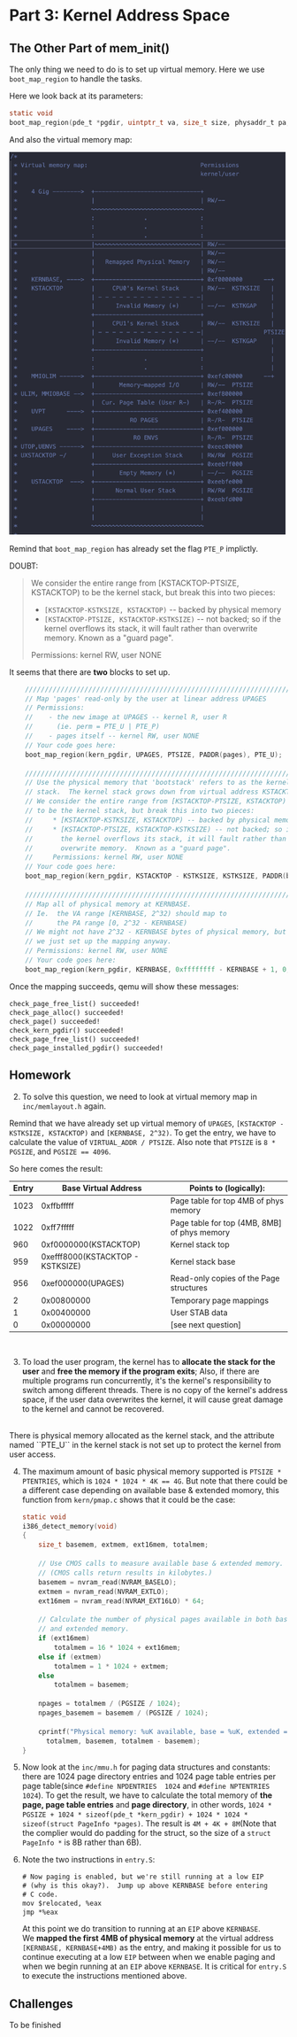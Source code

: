 # Part 3: Kernel Address Space

## The Other Part of mem_init()

The only thing we need to do is to set up virtual memory. Here we use ``boot_map_region`` to handle the tasks. 

Here we look back at its parameters:
```c
static void
boot_map_region(pde_t *pgdir, uintptr_t va, size_t size, physaddr_t pa, int perm)
```

And also the virtual memory map:

<img src="./virtu-mem-map.png" width=500>

Remind that ``boot_map_region`` has already set the flag ``PTE_P`` implictly.

DOUBT:
> We consider the entire range from [KSTACKTOP-PTSIZE, KSTACKTOP)
> to be the kernel stack, but break this into two pieces:
> * ``[KSTACKTOP-KSTKSIZE, KSTACKTOP)`` -- backed by physical memory
> * ``[KSTACKTOP-PTSIZE, KSTACKTOP-KSTKSIZE)`` -- not backed; so if the kernel overflows its stack, it will fault rather than overwrite memory.  Known as a "guard page". 
> 
> Permissions: kernel RW, user NONE

It seems that there are **two** blocks to set up.

```c
	//////////////////////////////////////////////////////////////////////
	// Map 'pages' read-only by the user at linear address UPAGES
	// Permissions:
	//    - the new image at UPAGES -- kernel R, user R
	//      (ie. perm = PTE_U | PTE_P)
	//    - pages itself -- kernel RW, user NONE
	// Your code goes here:
	boot_map_region(kern_pgdir, UPAGES, PTSIZE, PADDR(pages), PTE_U);

	//////////////////////////////////////////////////////////////////////
	// Use the physical memory that 'bootstack' refers to as the kernel
	// stack.  The kernel stack grows down from virtual address KSTACKTOP.
	// We consider the entire range from [KSTACKTOP-PTSIZE, KSTACKTOP)
	// to be the kernel stack, but break this into two pieces:
	//     * [KSTACKTOP-KSTKSIZE, KSTACKTOP) -- backed by physical memory
	//     * [KSTACKTOP-PTSIZE, KSTACKTOP-KSTKSIZE) -- not backed; so if
	//       the kernel overflows its stack, it will fault rather than
	//       overwrite memory.  Known as a "guard page".
	//     Permissions: kernel RW, user NONE
	// Your code goes here:
	boot_map_region(kern_pgdir, KSTACKTOP - KSTKSIZE, KSTKSIZE, PADDR(bootstack), PTE_W);

	//////////////////////////////////////////////////////////////////////
	// Map all of physical memory at KERNBASE.
	// Ie.  the VA range [KERNBASE, 2^32) should map to
	//      the PA range [0, 2^32 - KERNBASE)
	// We might not have 2^32 - KERNBASE bytes of physical memory, but
	// we just set up the mapping anyway.
	// Permissions: kernel RW, user NONE
	// Your code goes here:
	boot_map_region(kern_pgdir, KERNBASE, 0xffffffff - KERNBASE + 1, 0, PTE_W);
```

Once the mapping succeeds, qemu will show these messages:
```
check_page_free_list() succeeded!
check_page_alloc() succeeded!
check_page() succeeded!
check_kern_pgdir() succeeded!
check_page_free_list() succeeded!
check_page_installed_pgdir() succeeded!
```

## Homework

2. To solve this question, we need to look at virtual memory map in ``inc/memlayout.h`` again. 

Remind that we have already set up virtual memory of ``UPAGES``, ``[KSTACKTOP - KSTKSIZE, KSTACKTOP)`` and ``[KERNBASE, 2^32)``. To get the entry, we have to calculate the value of ``VIRTUAL_ADDR / PTSIZE``. Also note that ``PTSIZE`` is ``8 * PGSIZE``, and ``PGSIZE == 4096``.

So here comes the result:

| Entry | Base Virtual Address | Points to (logically): |
|-|-|-|
| 1023 | 0xffbfffff | Page table for top 4MB of phys memory |
| 1022 | 0xff7fffff | Page table for top (4MB, 8MB] of phys memory |
| 960 | 0xf0000000(KSTACKTOP) | Kernel stack top |
| 959 | 0xefff8000(KSTACKTOP - KSTKSIZE) | Kernel stack base|
| 956 | 0xef000000(UPAGES) | Read-only copies of the Page structures |
| 2 | 0x00800000 | Temporary page mappings |
| 1 | 0x00400000 | User STAB data |
| 0 | 0x00000000 | [see next question] |

<br>

3. To load the user program, the kernel has to **allocate the stack for the user** and **free the memory if the program exits**; Also, if there are multiple programs run concurrently, it's the kernel's responsibility to switch among different threads. There is no copy of the kernel's address space, if the user data overwrites the kernel, it will cause great damage to the kernel and cannot be recovered.
<br>
There is physical memory allocated as the kernel stack, and the attribute named ``PTE_U`` in the kernel stack is not set up to protect the kernel from user access.

4. The maximum amount of basic physical memory supported is ``PTSIZE * PTENTRIES``, which is ``1024 * 1024 * 4K == 4G``. But note that there could be a different case depending on available base & extended momory, this function from ``kern/pmap.c`` shows that it could be the case:
	```c
	static void
	i386_detect_memory(void)
	{
	    size_t basemem, extmem, ext16mem, totalmem;

	    // Use CMOS calls to measure available base & extended memory.
	    // (CMOS calls return results in kilobytes.)
	    basemem = nvram_read(NVRAM_BASELO);
	    extmem = nvram_read(NVRAM_EXTLO);
	    ext16mem = nvram_read(NVRAM_EXT16LO) * 64;

	    // Calculate the number of physical pages available in both base
	    // and extended memory.
	    if (ext16mem)
	      	totalmem = 16 * 1024 + ext16mem;
	    else if (extmem)
	      	totalmem = 1 * 1024 + extmem;
	    else
	      	totalmem = basemem;

	    npages = totalmem / (PGSIZE / 1024);
	    npages_basemem = basemem / (PGSIZE / 1024);

	    cprintf("Physical memory: %uK available, base = %uK, extended = %uK\n",
	      totalmem, basemem, totalmem - basemem);
	}
	```

5. Now look at the ``inc/mmu.h`` for paging data structures and constants: there are 1024 page directory entries and 1024 page table entries per page table(since ``#define NPDENTRIES	1024`` and ``#define NPTENTRIES	1024``). To get the result, we have to calculate the total memory of **the page, page table entries** and **page directory**, in other words, ``1024 * PGSIZE + 1024 * sizeof(pde_t *kern_pgdir) + 1024 * 1024 * sizeof(struct PageInfo *pages)``. The result is ``4M + 4K + 8M``(Note that the complier would do padding for the struct, so the size of a ``struct PageInfo *`` is 8B rather than 6B).
   
6. Note the two instructions in ``entry.S``:
	```assembly
	# Now paging is enabled, but we're still running at a low EIP
	# (why is this okay?).  Jump up above KERNBASE before entering
	# C code.
	mov	$relocated, %eax
	jmp	*%eax
	```
	At this point we do transition to running at an ``EIP`` above ``KERNBASE``.
	<br>
	We **mapped the first 4MB of physical memory** at the virtual address ``[KERNBASE, KERNBASE+4MB)`` as the entry, and making it possible for us to continue executing at a low ``EIP`` between when we enable paging and when we begin running at an ``EIP`` above ``KERNBASE``. It is critical for ``entry.S`` to execute the instructions mentioned above.

## Challenges

To be finished